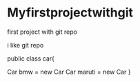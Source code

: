 # Myfirstprojectwithgit
first project with git repo




i like git repo


public class car{

Car bmw = new Car
Car maruti = new Car
}
